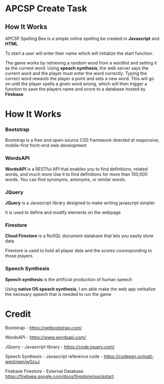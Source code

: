 # APCSP Create Task

## How It Works

APCSP Spelling Bee is a simple online spelling be created in **Javascript** and **HTML** 

To start a user will enter their name which will initialize the start function.

The game works by retrieving a random word from a wordlist and setting it as the current word. Using **speach synthesis**, the web server says the current word and the player must enter the word correctly. Typing the correct word rewards the player a point and sets a new word. This will go on until the player spells a given word wrong, which will then trigger a function to save the players name and score to a database hosted by **Firebase**

# How It Works

### Bootstrap

Bootstrap is a free and open-source CSS framework directed at responsive, mobile-first front-end web development

### WordsAPI

**WordsAPI** is a RESTful API that enables you to find definitions, related words, and much more
Use it to find definitions for more than 150,000 words. 
You can find synonyms, antonyms, or similar words. 

### JQuery

**JQuery** is a Javascript library designed to make writing javascript simpler

It is used to define and modify elements on the webpage

### Firestore

**Cloud Firestore** is a NoSQL document database that lets you easily store data

Firestore is used to hold all player data and the scores cooresponding to those players 

### Speech Synthesis

**Speech synthesis** is the artificial production of human speech

Using **native OS speach synthesis**, I am able make the web app verbalize the necesary speech that is needed to run the game 





# Credit 

Bootstrap - https://getbootstrap.com/ 

WordsAPI - https://www.wordsapi.com/

JQuery - Javascript library - https://code.jquery.com/

Speech Synthesis - Javascript reference code - https://codepen.io/matt-west/pen/wGzuJ

Firebase Firestore - External Database https://firebase.google.com/docs/firestore/quickstart





